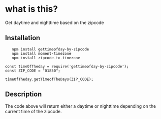 # what is this?

Get daytime and nighttime based on the zipcode

## Installation
```
   npm install gettimeofday-by-zipcode
   npm install moment-timezone
   npm install zipcode-to-timezone
```

```
const timeOfTheday = require('gettimeofday-by-zipcode');
const ZIP_CODE = "01850";

timeOfTheday.getTimeofTheDays(ZIP_CODE);

```
## Description

The code above will return either a daytime or nighttime depending on
the current time of the zipcode.
